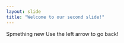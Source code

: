 ```yaml
---
layout: slide
title: "Welcome to our second slide!"
---
```

Spmething new
Use the left arrow to go back!
